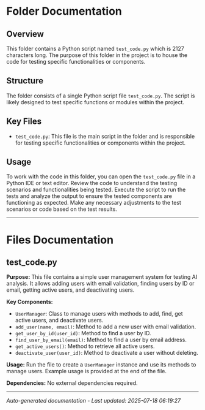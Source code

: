 # Folder Documentation

## Overview
This folder contains a Python script named `test_code.py` which is 2127 characters long. The purpose of this folder in the project is to house the code for testing specific functionalities or components.

## Structure
The folder consists of a single Python script file `test_code.py`. The script is likely designed to test specific functions or modules within the project.

## Key Files
- `test_code.py`: This file is the main script in the folder and is responsible for testing specific functionalities or components within the project.

## Usage
To work with the code in this folder, you can open the `test_code.py` file in a Python IDE or text editor. Review the code to understand the testing scenarios and functionalities being tested. Execute the script to run the tests and analyze the output to ensure the tested components are functioning as expected. Make any necessary adjustments to the test scenarios or code based on the test results.

---

# Files Documentation

## test_code.py

**Purpose:** This file contains a simple user management system for testing AI analysis. It allows adding users with email validation, finding users by ID or email, getting active users, and deactivating users.

**Key Components:**
- `UserManager`: Class to manage users with methods to add, find, get active users, and deactivate users.
- `add_user(name, email)`: Method to add a new user with email validation.
- `get_user_by_id(user_id)`: Method to find a user by ID.
- `find_user_by_email(email)`: Method to find a user by email address.
- `get_active_users()`: Method to retrieve all active users.
- `deactivate_user(user_id)`: Method to deactivate a user without deleting.

**Usage:** Run the file to create a `UserManager` instance and use its methods to manage users. Example usage is provided at the end of the file.

**Dependencies:** No external dependencies required.

---
*Auto-generated documentation - Last updated: 2025-07-18 06:19:27*
